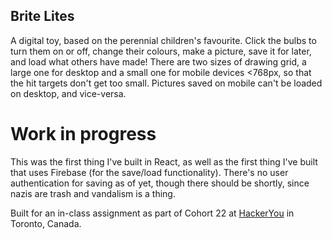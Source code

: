 ## Brite Lites

A digital toy, based on the perennial children's favourite. Click the bulbs to turn them on or off, change their colours, make a picture, save it for later, and load what others have made! There are two sizes of drawing grid, a large one for desktop and a small one for mobile devices <768px, so that the hit targets don't get too small. Pictures saved on mobile can't be loaded on desktop, and vice-versa.

# Work in progress

This was the first thing I've built in React, as well as the first thing I've built that uses Firebase (for the save/load functionality). There's no user authentication for saving as of yet, though there should be shortly, since nazis are trash and vandalism is a thing.

Built for an in-class assignment as part of Cohort 22 at [HackerYou](http://hackeryou.com) in Toronto, Canada.
